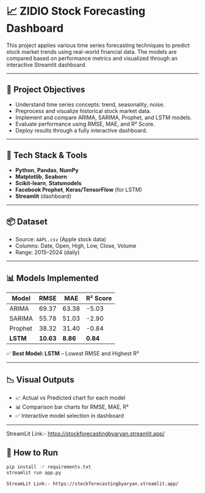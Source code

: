 # 📈 ZIDIO Stock Forecasting Dashboard

This project applies various time series forecasting techniques to predict stock market trends using real-world financial data. The models are compared based on performance metrics and visualized through an interactive Streamlit dashboard.

---

## 🧠 Project Objectives
- Understand time series concepts: trend, seasonality, noise.
- Preprocess and visualize historical stock market data.
- Implement and compare ARIMA, SARIMA, Prophet, and LSTM models.
- Evaluate performance using RMSE, MAE, and R² Score.
- Deploy results through a fully interactive dashboard.

---

## 🧰 Tech Stack & Tools
- **Python**, **Pandas**, **NumPy**
- **Matplotlib**, **Seaborn**
- **Scikit-learn**, **Statsmodels**
- **Facebook Prophet**, **Keras/TensorFlow** (for LSTM)
- **Streamlit** (dashboard)

---

## 📦 Dataset
- Source: `AAPL.csv` (Apple stock data)
- Columns: Date, Open, High, Low, Close, Volume
- Range: 2015–2024 (daily)

---

## 📊 Models Implemented

| Model    | RMSE    | MAE     | R² Score |
|----------|---------|---------|----------|
| ARIMA    | 69.37   | 63.38   | -5.03    |
| SARIMA   | 55.78   | 51.03   | -2.90    |
| Prophet  | 38.32   | 31.40   | -0.84    |
| **LSTM** | **10.63** | **8.86** | **0.84** |

✅ **Best Model: LSTM** – Lowest RMSE and Highest R²

---

## 📉 Visual Outputs

- 📈 Actual vs Predicted chart for each model
- 📊 Comparison bar charts for RMSE, MAE, R²
- ✅ Interactive model selection in dashboard

---

StreamLit Link:- https://stockforecastingbyaryan.streamlit.app/

## 🚀 How to Run

```bash
pip install -r requirements.txt
streamlit run app.py

StreamLit Link:- https://stockforecastingbyaryan.streamlit.app/
